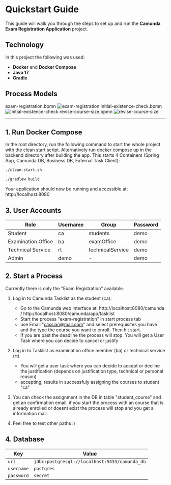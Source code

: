 # Quickstart Guide   

This guide will walk you through the steps to set up and run the **Camunda Exam Registration Application** project.

## Technology
In this project the following was used:
- **Docker** and **Docker Compose**
- **Java 17**
- **Gradle**

## Process Models
exam-registration.bpmn
![exam-registration](https://github.com/user-attachments/assets/a97ea40f-bf40-4f1d-8d28-03ac0915d71d)
initial-existence-check.bpmn
![initial-existence-check](https://github.com/user-attachments/assets/1dc0d086-d9b5-4d89-8e10-1ff5c547445f)
revise-course-size.bpmn
![revise-course-size](https://github.com/user-attachments/assets/1cd26020-d6bf-48da-ad0c-727e4e1546a9)



---

## 1. Run Docker Compose

In the root directory, run the following command to start the whole project with the clean start script. Alternatively run docker compose up in the backend directory after building the app. This starts 4 Containers (Spring App, Camunda DB, Business DB, External Task Client):

```bash
./clean-start.sh
```

```bash
./gradlew build
```

Your application should now be running and accessible at: http://localhost:8080

## 3. User Accounts

| **Role**               | **Username** | **Group**             | **Password** |
|------------------------|--------------|-----------------------|--------------|
| Student                | ca           | students              | demo         |
| Examination Office    | ba           | examOffice    | demo         |
| Technical Service     | rt           | technicalService    | demo         |
| Admin                  | demo         | -                     | demo         |


## 2. Start a Process

Currently there is only the "Exam Registration" available.

1. Log in to Camunda Tasklist as the student (ca):
   - Go to the Camunda web interface at: http://localhost:8080/camunda / http://localhost:8080/camunda/app/tasklist
   - Start the process "exam-registration" in start process tab
   - use Email "cassian@mail.com" and select prerequisites you have and the type the course you want to enroll. Then hit start.
   - If you are past the deadline the process will stop. You will get a User Task where you can decide to cancel or justify 

2. Log in to Tasklist as examination office member (ba) or technical service (rt)
   - You will get a user task where you can decide to accept or decline the justification (depends on justification type, technical or personal reason)
   - accepting, results in successfuly assigning the courses to student "ca"
  
3. You can check the assignment in the DB in table "student_course" and get an confirmation email, if you start the process with an course that is already enrolled or doesnt exist the process will stop and you get a information mail.
4. Feel free to test other paths :)

## 4. Database

| Key        | Value                                         |
|------------|-----------------------------------------------|
| `url`      | `jdbc:postgresql://localhost:5433/camunda_db` |
| `username` | `postgres`                                    |
| `password` | `secret`                                      |



